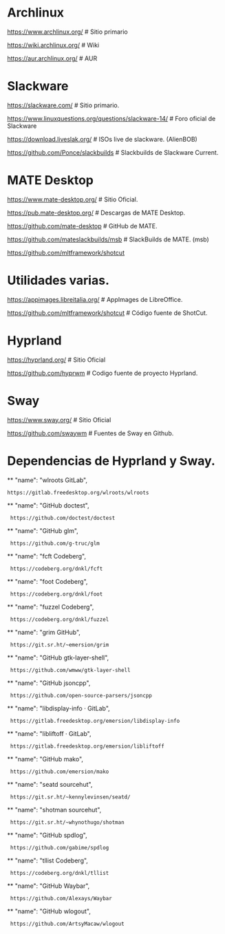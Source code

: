 # Archlinux


https://www.archlinux.org/  # Sitio primario

https://wiki.archlinux.org/  # Wiki

https://aur.archlinux.org/   # AUR


# Slackware


https://slackware.com/  # Sitio primario.

https://www.linuxquestions.org/questions/slackware-14/  # Foro oficial de Slackware

https://download.liveslak.org/   # ISOs live de slackware. (AlienBOB)

https://github.com/Ponce/slackbuilds   # Slackbuilds de Slackware Current.


# MATE Desktop


https://www.mate-desktop.org/  # Sitio Oficial.

https://pub.mate-desktop.org/  # Descargas de MATE Desktop.

https://github.com/mate-desktop  # GitHub de MATE.

https://github.com/mateslackbuilds/msb  # SlackBuilds de MATE. (msb)

https://github.com/mltframework/shotcut
# Utilidades varias.


https://appimages.libreitalia.org/ # AppImages de LibreOffice.

https://github.com/mltframework/shotcut  # Código fuente de ShotCut.



# Hyprland


https://hyprland.org/   # Sitio Oficial

https://github.com/hyprwm  # Codigo fuente de proyecto Hyprland.


# Sway


https://www.sway.org/  # Sitio Oficial

https://github.com/swaywm  # Fuentes de Sway en Github.


# Dependencias de Hyprland y Sway.

 
** "name": "wlroots GitLab",

    https://gitlab.freedesktop.org/wlroots/wlroots

** "name": "GitHub doctest",

     https://github.com/doctest/doctest

** "name": "GitHub glm",

     https://github.com/g-truc/glm

** "name": "fcft Codeberg",

     https://codeberg.org/dnkl/fcft

** "name": "foot  Codeberg",

     https://codeberg.org/dnkl/foot

** "name": "fuzzel  Codeberg",

     https://codeberg.org/dnkl/fuzzel

** "name": "grim GitHub",

     https://git.sr.ht/~emersion/grim

** "name": "GitHub gtk-layer-shell",

     https://github.com/wmww/gtk-layer-shell

**  "name": "GitHub jsoncpp",

     https://github.com/open-source-parsers/jsoncpp

**  "name": "libdisplay-info · GitLab",

     https://gitlab.freedesktop.org/emersion/libdisplay-info

**  "name": "libliftoff · GitLab",

     https://gitlab.freedesktop.org/emersion/libliftoff

**  "name": "GitHub mako",

     https://github.com/emersion/mako

**  "name": "seatd sourcehut",

     https://git.sr.ht/~kennylevinsen/seatd/

**  "name": "shotman sourcehut",

     https://git.sr.ht/~whynothugo/shotman

** "name": "GitHub spdlog",

     https://github.com/gabime/spdlog

** "name": "tllist Codeberg",

     https://codeberg.org/dnkl/tllist

** "name": "GitHub Waybar",

     https://github.com/Alexays/Waybar

** "name": "GitHub wlogout",

     https://github.com/ArtsyMacaw/wlogout


